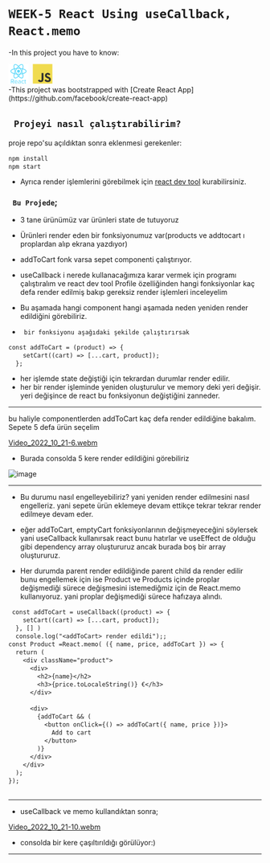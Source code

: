 # `WEEK-5 React Using useCallback, React.memo`

-In this project you have to know:
<div>
  <img src="https://github.com/devicons/devicon/blob/master/icons/react/react-original-wordmark.svg" title="React" alt="React" width="40" height="40"/>&nbsp; <img src="https://github.com/devicons/devicon/blob/master/icons/javascript/javascript-original.svg" title="Git" **alt="Git" width="40" height="40"/>
  
</div>
-This project was bootstrapped with [Create React App](https://github.com/facebook/create-react-app)

##  ` Projeyi nasıl çalıştırabilirim?`

proje repo'su açıldıktan sonra eklenmesi gerekenler:
```
npm install
npm start
```
- Ayrıca render işlemlerini görebilmek için [react dev tool](https://github.com/facebook/react/tree/main/packages/react-devtools#the-react-tab-doesnt-show-up) kurabilirsiniz.

### ` Bu Projede`;
- 3 tane ürünümüz var ürünleri state de tutuyoruz
- Ürünleri render eden bir fonksiyonumuz var(products ve addtocart ı proplardan alıp ekrana yazdıyor)
- addToCart fonk varsa sepet componenti çalıştırıyor.

- useCallback i nerede kullanacağımıza karar vermek için programı çalıştıralım ve react dev tool Profile özelliğinden hangi fonksiyonlar kaç defa render edilmiş bakıp gereksiz render işlemleri inceleyelim
- Bu aşamada hangi component hangi aşamada neden yeniden render edildiğini görebiliriz.

- ``` bir fonksiyonu aşağıdaki şekilde çalıştırırsak```
```
const addToCart = (product) => {
    setCart((cart) => [...cart, product]);
  };
  ```
- her işlemde state değiştiği için tekrardan durumlar render edilir.
- her bir render işleminde yeniden oluşturulur ve memory deki yeri değişir. yeri değişince de react bu fonksiyonun değiştiğini zanneder.

----

bu haliyle componentlerden addToCart kaç defa render edildiğine bakalım. Sepete 5 defa ürün seçelim

[Video_2022_10_21-6.webm](https://user-images.githubusercontent.com/109158340/197275887-7bda9382-a316-4533-a9a2-2e014003d731.webm)

- Burada consolda 5 kere render edildiğini görebiliriz

![image](https://user-images.githubusercontent.com/109158340/197276661-403d10cf-4efa-4545-a14d-872d7e09bb26.png)

----

- Bu durumu nasıl engelleyebiliriz? yani yeniden render edilmesini nasıl engelleriz. yani sepete ürün eklemeye devam ettikçe tekrar tekrar render edilmeye devam eder.
- eğer addToCart, emptyCart fonksiyonlarının değişmeyeceğini söylersek yani useCallback kullanırsak react bunu hatırlar ve useEffect de olduğu gibi dependency array oluştururuz ancak burada boş bir array oluştururuz.

- Her durumda parent render edildiğinde parent child da render edilir bunu engellemek için ise Product ve Products içinde proplar değişmediği sürece değişmesini istemediğmiz  için de React.memo kullanıyoruz. yani proplar değişmediği sürece hafızaya alındı.

```
 const addToCart = useCallback((product) => {
    setCart((cart) => [...cart, product]);
  }, [] )
  console.log("<addToCart> render edildi");;
const Product =React.memo( ({ name, price, addToCart }) => {
  return (
    <div className="product">
      <div>
        <h2>{name}</h2>
        <h3>{price.toLocaleString()} €</h3>
      </div>
      
      <div>
        {addToCart && (
          <button onClick={() => addToCart({ name, price })}>
            Add to cart
          </button>
        )}
      </div>
    </div>
  );
});


```
----

* useCallback ve memo kullandıktan sonra;

[Video_2022_10_21-10.webm](https://user-images.githubusercontent.com/109158340/197275046-65a2ed7e-6c95-426b-b5bd-606714427cb5.webm)

- consolda bir kere çaşıltırıldığı görülüyor:)












-----


















